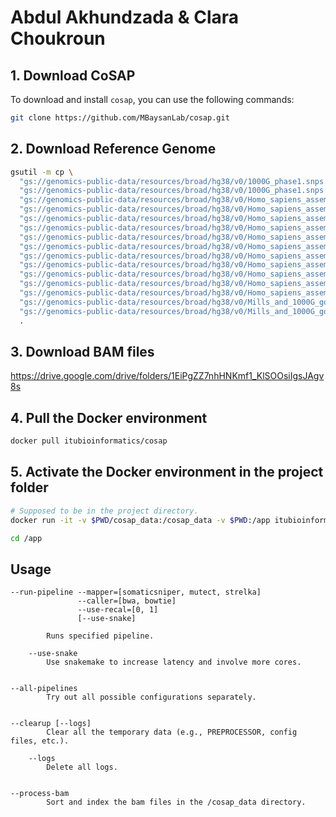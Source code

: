 # Abdul Akhundzada & Clara Choukroun

## 1. Download CoSAP

To download and install `cosap`, you can use the following commands:

```sh
git clone https://github.com/MBaysanLab/cosap.git
```

## 2. Download Reference Genome

```sh
gsutil -m cp \
  "gs://genomics-public-data/resources/broad/hg38/v0/1000G_phase1.snps.high_confidence.hg38.vcf.gz" \
  "gs://genomics-public-data/resources/broad/hg38/v0/1000G_phase1.snps.high_confidence.hg38.vcf.gz.tbi" \
  "gs://genomics-public-data/resources/broad/hg38/v0/Homo_sapiens_assembly38.dbsnp138.vcf" \
  "gs://genomics-public-data/resources/broad/hg38/v0/Homo_sapiens_assembly38.dbsnp138.vcf.idx" \
  "gs://genomics-public-data/resources/broad/hg38/v0/Homo_sapiens_assembly38.dict" \
  "gs://genomics-public-data/resources/broad/hg38/v0/Homo_sapiens_assembly38.fasta" \
  "gs://genomics-public-data/resources/broad/hg38/v0/Homo_sapiens_assembly38.fasta.64.alt" \
  "gs://genomics-public-data/resources/broad/hg38/v0/Homo_sapiens_assembly38.fasta.64.amb" \
  "gs://genomics-public-data/resources/broad/hg38/v0/Homo_sapiens_assembly38.fasta.64.ann" \
  "gs://genomics-public-data/resources/broad/hg38/v0/Homo_sapiens_assembly38.fasta.64.bwt" \
  "gs://genomics-public-data/resources/broad/hg38/v0/Homo_sapiens_assembly38.fasta.64.pac" \
  "gs://genomics-public-data/resources/broad/hg38/v0/Homo_sapiens_assembly38.fasta.64.sa" \
  "gs://genomics-public-data/resources/broad/hg38/v0/Homo_sapiens_assembly38.fasta.fai" \
  "gs://genomics-public-data/resources/broad/hg38/v0/Mills_and_1000G_gold_standard.indels.hg38.vcf.gz" \
  "gs://genomics-public-data/resources/broad/hg38/v0/Mills_and_1000G_gold_standard.indels.hg38.vcf.gz.tbi" \
  .
```

## 3. Download BAM files

https://drive.google.com/drive/folders/1EiPgZZ7nhHNKmf1_KlSOOsiIgsJAgv8s

## 4. Pull the Docker environment

```sh
docker pull itubioinformatics/cosap
```

## 5. Activate the Docker environment in the project folder

```sh
# Supposed to be in the project directory.
docker run -it -v $PWD/cosap_data:/cosap_data -v $PWD:/app itubioinformatics/cosap

cd /app
```

## Usage

```
--run-pipeline --mapper=[somaticsniper, mutect, strelka]
               --caller=[bwa, bowtie]
               --use-recal=[0, 1]
               [--use-snake]

        Runs specified pipeline.

    --use-snake
        Use snakemake to increase latency and involve more cores.


--all-pipelines
        Try out all possible configurations separately.


--clearup [--logs]
        Clear all the temporary data (e.g., PREPROCESSOR, config files, etc.).

    --logs
        Delete all logs.


--process-bam
        Sort and index the bam files in the /cosap_data directory.
```
